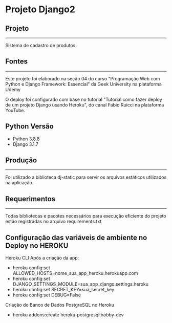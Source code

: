 # Projeto Django2

## Projeto 
***
Sistema de cadastro de produtos.

## Fontes
***
Este projeto foi elaborado na seção 04 do curso "Programação Web com Python e Django Framework: Essencial" da Geek University na plataforma Udemy

O deploy foi configurado com base no tutorial "Tutorial como fazer deploy de um projeto Django usando Heroku", do canal Fabio Ruicci na plataforma YouTube.

## Python Versão
- Python 3.8.8
- Django 3.1.7

## Produção
***
Foi utilizado a biblioteca dj-static para servir os arquivos estáticos utilizados na aplicação.

## Requerimentos
***
Todas bibliotecas e pacotes necessários para execução eficiente do projeto estão registradas no arquivo requirements.txt

## Configuração das variáveis de ambiente no Deploy no HEROKU
Heroku CLI
Após a criação da app:
- heroku config:set ALLOWED_HOSTS=nome_sua_app_heroku.herokuapp.com
- heroku config:set DJANGO_SETTINGS_MODULE=sua_app_django.settings.heroku
- heroku config:set SECRET_KEY=sua_secret_key
- heroku config:set DEBUG=False

Criação do Banco de Dados PostgreSQL no Heroku
- heroku addons:create heroku-postgresql:hobby-dev